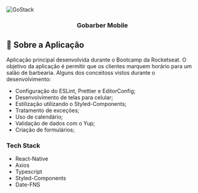 <img alt="GoStack" src="https://storage.googleapis.com/golden-wind/bootcamp-gostack/header-desafios.png" />

<h3 align="center">
  Gobarber Mobile
</h3>

## :rocket: Sobre a Aplicação

Aplicação principal desenvolvida durante o Bootcamp da Rocketseat. O objetivo da aplicação é permitir que os clientes marquem horário para um salão de barbearia. Alguns dos conceitoss vistos durante o desenvolvimento:

- Configuração do ESLint, Prettier e EditorConfig;
- Desenvolvimento de telas para celular;
- Estilização utilizando o Styled-Components;
- Tratamento de exceções;
- Uso de calendário;
- Validação de dados com o Yup;
- Criação de formulários;

### Tech Stack

- React-Native
- Axios
- Typescript
- Styled-Components
- Date-FNS
